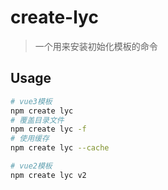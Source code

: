 # create-lyc

> 一个用来安装初始化模板的命令

## Usage

```sh
# vue3模板
npm create lyc
# 覆盖目录文件
npm create lyc -f
# 使用缓存
npm create lyc --cache

# vue2模板
npm create lyc v2
```
